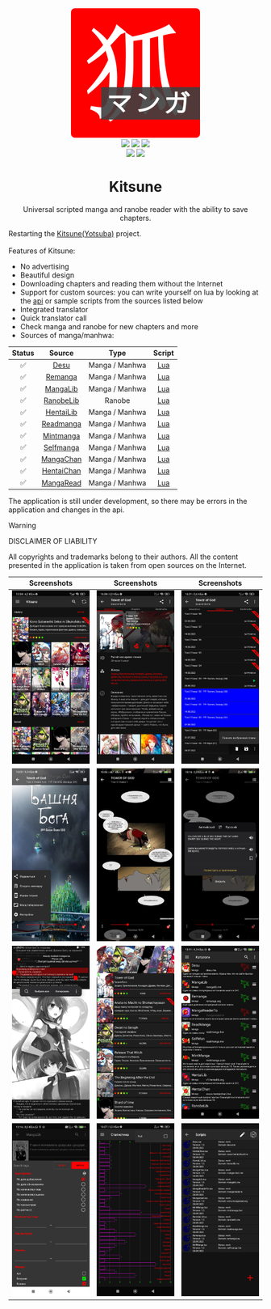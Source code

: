 <div align="center">
    <img src="content/logo_rounded.png">
    <br/>
    <img src="https://img.shields.io/badge/install_size-4.0 MB-brightgreen">
    <img src="https://img.shields.io/badge/version-1.8.3-blueviolet">
    <img src="https://img.shields.io/badge/android-7.0+-yellow">
    <br/>
    <img src="https://img.shields.io/badge/manga_sources-11-brightgreen"/> <img src="https://img.shields.io/badge/ranobe_sources-1-brightgreen"/>
    <h1>Kitsune</h1>
    <p>Universal scripted manga and ranobe reader with the ability to save chapters.</p>
</div>

Restarting the [Kitsune(Yotsuba)](https://4pda.to/forum/index.php?showtopic=961133 "4pda") project.<br/><br/>
Features of Kitsune:
- No advertising
- Beautiful design
- Downloading chapters and reading them without the Internet
- Support for custom sources: you can write yourself on lua by looking at the [api](https://github.com/alex-bayir/Kitsune/blob/master/Scripts%20API.md "Scripts API") or sample scripts from the sources listed below
- Integrated translator
- Quick translator call
- Check manga and ranobe for new chapters and more
- Sources of manga/manhwa:

| Status |                   Source                    |      Type      |                                                    Script                                                    |
|:------:|:-------------------------------------------:|:--------------:|:------------------------------------------------------------------------------------------------------------:|
|   ✅   |           [Desu](https://desu.me)           | Manga / Manhwa |    [Lua](https://github.com/alex-bayir/Kitsune/blob/master/app/src/main/assets/scripts/Desu.lua "Script")    |
|   ✅   |       [Remanga](https://remanga.org)        | Manga / Manhwa |  [Lua](https://github.com/alex-bayir/Kitsune/blob/master/app/src/main/assets/scripts/Remanga.lua "Script")   |
|   ✅   |       [MangaLib](https://mangalib.me)       | Manga / Manhwa |  [Lua](https://github.com/alex-bayir/Kitsune/blob/master/app/src/main/assets/scripts/MangaLib.lua "Script")  |
|   ✅   |      [RanobeLib](https://ranobelib.me)      |     Ranobe     | [Lua](https://github.com/alex-bayir/Kitsune/blob/master/app/src/main/assets/scripts/RanobeLib.lua "Script")  |
|   ✅   |    [HentaiLib](https://v1.hentailib.org)    | Manga / Manhwa | [Lua](https://github.com/alex-bayir/Kitsune/blob/master/app/src/main/assets/scripts/HentaiLib.lua "Script")  |
|   ✅   |     [Readmanga](https://readmanga.live)     | Manga / Manhwa | [Lua](https://github.com/alex-bayir/Kitsune/blob/master/app/src/main/assets/scripts/ReadManga.lua "Script")  |
|   ✅   |     [Mintmanga](https://mintmanga.live)     | Manga / Manhwa | [Lua](https://github.com/alex-bayir/Kitsune/blob/master/app/src/main/assets/scripts/MintManga.lua "Script")  |
|   ✅   |     [Selfmanga](https://selfmanga.live)     | Manga / Manhwa | [Lua](https://github.com/alex-bayir/Kitsune/blob/master/app/src/main/assets/scripts/SelfManga.lua "Script")  |
|   ✅   |     [MangaChan](https://manga-chan.me)      | Manga / Manhwa | [Lua](https://github.com/alex-bayir/Kitsune/blob/master/app/src/main/assets/scripts/MangaChan.lua "Script")  |
|   ✅   | [HentaiChan](https://xxxxx.hentaichan.live) | Manga / Manhwa | [Lua](https://github.com/alex-bayir/Kitsune/blob/master/app/src/main/assets/scripts/HentaiChan.lua "Script") |
|   ✅   |   [MangaRead](https://www.mangaread.org)    | Manga / Manhwa | [Lua](https://github.com/alex-bayir/Kitsune/blob/master/app/src/main/assets/scripts/Mangaread.lua "Script")  |

The application is still under development, so there may be errors in the application and changes in the api.

> [!WARNING]
> DISCLAIMER OF LIABILITY
> 
> All copyrights and trademarks belong to their authors. All the content presented in the application is taken from open sources on the Internet.

|      Screenshots       |      Screenshots       |      Screenshots       |
|:----------------------:|:----------------------:|:----------------------:|
|  ![1](/content/1.jpg)  |  ![2](/content/2.jpg)  |  ![3](/content/3.jpg)  |
|  ![4](/content/4.jpg)  |  ![5](/content/5.jpg)  |  ![6](/content/6.jpg)  |
|  ![7](/content/7.jpg)  |  ![8](/content/8.jpg)  |  ![9](/content/9.jpg)  |
| ![10](/content/10.jpg) | ![11](/content/11.jpg) | ![12](/content/12.jpg) |


